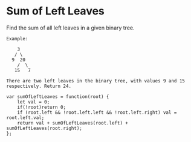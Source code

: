 # Sum of Left Leaves

Find the sum of all left leaves in a given binary tree.
```
Example:

    3
   / \
  9  20
    /  \
   15   7

There are two left leaves in the binary tree, with values 9 and 15 respectively. Return 24.
```

```
var sumOfLeftLeaves = function(root) {
    let val = 0;
    if(!root)return 0;
    if (root.left && !root.left.left && !root.left.right) val = root.left.val;
    return val + sumOfLeftLeaves(root.left) + sumOfLeftLeaves(root.right);
};
```
